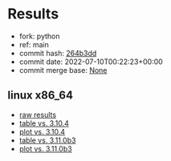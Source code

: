 # Results

- fork: python
- ref: main
- commit hash: [264b3dd](https://github.com/python/cpython/commit/264b3dd)
- commit date: 2022-07-10T00:22:23+00:00
- commit merge base: [None](https://github.com/python/cpython/commit/None)

## linux x86_64

- [raw results](bm-20220710-linux-x86_64-python-main-3.12.0a1+-264b3dd.json)
- [table vs. 3.10.4](bm-20220710-linux-x86_64-python-main-3.12.0a1+-264b3dd-vs-3.10.4.md)
- [plot vs. 3.10.4](bm-20220710-linux-x86_64-python-main-3.12.0a1+-264b3dd-vs-3.10.4.png)
- [table vs. 3.11.0b3](bm-20220710-linux-x86_64-python-main-3.12.0a1+-264b3dd-vs-3.11.0b3.md)
- [plot vs. 3.11.0b3](bm-20220710-linux-x86_64-python-main-3.12.0a1+-264b3dd-vs-3.11.0b3.png)

